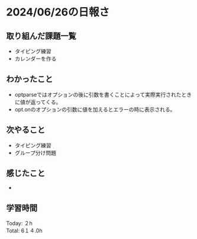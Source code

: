# 2024/06/26の日報さ
## 取り組んだ課題一覧
* タイピング練習
*  カレンダーを作る
## わかったこと
* optparseではオプションの後に引数を書くことによって実際実行されたときに値が返ってくる。
* opt.onのオプションの引数に値を加えるとエラーの時に表示される。
## 次やること
* タイピング練習
* グループ分け問題
## 感じたこと
* 
## 学習時間
Today: ２h<br>
Total: 6１４.0h
